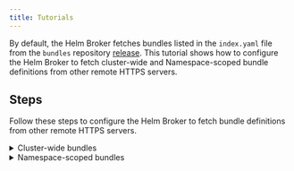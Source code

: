 ```yaml
---
title: Tutorials
---
```


By default, the Helm Broker fetches bundles listed in the `index.yaml` file from the `bundles` repository [release](https://github.com/kyma-project/bundles/releases). This tutorial shows how to configure the Helm Broker to fetch cluster-wide and Namespace-scoped bundle definitions from other remote HTTPS servers.

## Steps

Follow these steps to configure the Helm Broker to fetch bundle definitions from other remote HTTPS servers.

<div tabs>
  <details>
  <summary>
  Cluster-wide bundles
  </summary>

  1. [Create a repository](#details-create-a-bundles-repository) with your bundles. To complete this tutorial step by step, use the existing [bundles](https://github.com/kyma-project/bundles/tree/master/bundles) repository.
  2. [Install Kyma](/root/kyma/#installation-installation) locally or on a cluster.
  3. Create the [ClusterAddonsConfiguration](#custom-resource-clusteraddonsconfiguration) CR which contains URLs to your bundles.

  ```yaml
  kubectl create -f https://kyma-project.io/assets/docs/master/helm-broker/docs/assets/cluster-addon.yaml
  ```
  4. The Helm Broker triggers the Service Catalog synchronization automatically. New Service Classes appear after a few seconds.

  </details>
  <details>
  <summary>
  Namespace-scoped bundles
  </summary>

  1. [Create a repository](#details-create-a-bundles-repository) with your bundles. To complete this tutorial step by step, use the existing [bundles](https://github.com/kyma-project/bundles/tree/master/bundles) repository.
  2. [Install Kyma](/root/kyma/#installation-installation) locally or on a cluster.
  3. Create the `hodor` Namespace where you want to enable the Helm Broker:
  ```
  kubectl create namespace hodor
  ```

  4. Create the [AddonsConfiguration](#custom-resource-addonsconfiguration) CR which contains URLs to your bundles:

  ```yaml
  kubectl create -f https://kyma-project.io/assets/docs/master/helm-broker/docs/assets/namespaced-addon.yaml
  ```

  5. The Helm Broker triggers the Service Catalog synchronization automatically. New Service Classes appear after a few seconds.

   </details>
</div>
